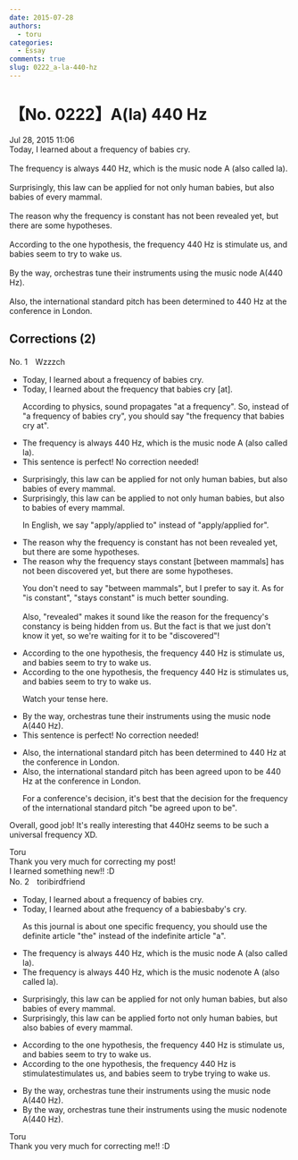 ```yaml
---
date: 2015-07-28
authors:
  - toru
categories:
  - Essay
comments: true
slug: 0222_a-la-440-hz
---
```


# 【No. 0222】A(la) 440 Hz
<div class="date">Jul 28, 2015 11:06</div>
<div id="post"><div id="body_show_ori">
Today, I learned about a frequency of babies cry.<br/><br/>The frequency is always 440 Hz, which is the music node A (also called la).<br/><br/>Surprisingly, this law can be applied for not only human babies, but also babies of every mammal.<br/><br/>The reason why the frequency is constant has not been revealed yet, but there are some hypotheses.<br/><br/>According to the one hypothesis, the frequency 440 Hz is stimulate us, and babies seem to try to wake us.<br/><br/>By the way, orchestras tune their instruments using the music node A(440 Hz).<br/><br/>Also, the international standard pitch has been determined to 440 Hz at the conference in London.
</div></div>

<!-- more -->


## Corrections (2)
<div id="block"><div class="first_name"> No. 1　<span class="just_name">Wzzzch</span></div><div id="block2">
<ul class="correction_field">
<li class="incorrect">Today, I learned about a frequency of babies cry.</li>
<li class="corrected correct">
Today, I learned about <span class="f_red">the frequency that babies cry [at]</span>.
<p class="correction_comment">According to physics, sound propagates "at a frequency". So, instead of "a frequency of babies cry", you should say "the frequency that babies cry at".</p>
</li>
</ul>
<ul class="correction_field">
<li class="incorrect">The frequency is always 440 Hz, which is the music node A (also called la).</li>
<li class="corrected perfect">This sentence is perfect! No correction needed!</li>
</ul>
<ul class="correction_field">
<li class="incorrect">Surprisingly, this law can be applied for not only human babies, but also babies of every mammal.</li>
<li class="corrected correct">
Surprisingly, this law can be applied <span class="f_red">to</span> not only human babies, but also <span class="f_red">to</span> babies of every mammal.
<p class="correction_comment">In English, we say "apply/applied to" instead of "apply/applied for".</p>
</li>
</ul>
<ul class="correction_field">
<li class="incorrect">The reason why the frequency is constant has not been revealed yet, but there are some hypotheses.</li>
<li class="corrected correct">
The reason why the frequency <span class="f_red">stays constant [between mammals]</span> has not been <span class="f_red">discovered</span> yet, but there are some hypotheses.
<p class="correction_comment">You don't need to say "between mammals", but I prefer to say it. As for "is constant", "stays constant" is much better sounding.<br/><br/>Also, "revealed" makes it sound like the reason for the frequency's constancy is being hidden from us. But the fact is that we just don't know it yet, so we're waiting for it to be "discovered"!</p>
</li>
</ul>
<ul class="correction_field">
<li class="incorrect">According to the one hypothesis, the frequency 440 Hz is stimulate us, and babies seem to try to wake us.</li>
<li class="corrected correct">
According to the one hypothesis, the frequency 440 Hz <span class="sline">is</span> <span class="f_red">stimulates</span> us, and babies seem to try to wake us.
<p class="correction_comment">Watch your tense here.</p>
</li>
</ul>
<ul class="correction_field">
<li class="incorrect">By the way, orchestras tune their instruments using the music node A(440 Hz).</li>
<li class="corrected perfect">This sentence is perfect! No correction needed!</li>
</ul>
<ul class="correction_field">
<li class="incorrect">Also, the international standard pitch has been determined to 440 Hz at the conference in London.</li>
<li class="corrected correct">
Also, the international standard pitch has been <span class="f_red">agreed upon</span> to <span class="f_red">be</span> 440 Hz at the conference in London.
<p class="correction_comment">For a conference's decision, it's best that the decision for the frequency of the international standard pitch "be agreed upon to be".</p>
</li>
</ul>
<p class="comment_small">
 Overall, good job! It's really interesting that 440Hz seems to be such a universal frequency XD.
</p>

</div><div class="name"><span class="just_name">Toru</span><br>
Thank you very much for correcting my post!<br/>I learned something new!! :D
</div>
</div>
<div id="block"><div class="first_name"> No. 2　<span class="just_name">toribirdfriend</span></div><div id="block2">
<ul class="correction_field">
<li class="incorrect">Today, I learned about a frequency of babies cry.</li>
<li class="corrected correct">
Today, I learned about <span class="sline">a</span><span class="f_blue">the</span> frequency of <span class="f_blue">a </span><span class="sline">babies</span><span class="f_blue">baby's</span> cry.
<p class="correction_comment">As this journal is about one specific frequency, you should use the definite article "the" instead of the indefinite article "a".</p>
</li>
</ul>
<ul class="correction_field">
<li class="incorrect">The frequency is always 440 Hz, which is the music node A (also called la).</li>
<li class="corrected correct">
The frequency is always 440 Hz, which is the music <span class="sline">node</span><span class="f_blue">note</span> A (also called la).
</li>
</ul>
<ul class="correction_field">
<li class="incorrect">Surprisingly, this law can be applied for not only human babies, but also babies of every mammal.</li>
<li class="corrected correct">
Surprisingly, this law can be applied <span class="sline">for</span><span class="f_blue">to</span> not only human babies, but also babies of every mammal.
</li>
</ul>
<ul class="correction_field">
<li class="incorrect">According to the one hypothesis, the frequency 440 Hz is stimulate us, and babies seem to try to wake us.</li>
<li class="corrected correct">
According to the one hypothesis, the frequency 440 Hz <span class="sline">is stimulate</span><span class="f_blue">stimulates</span> us, and babies seem to <span class="sline">try</span><span class="f_blue">be trying</span> to wake us.
</li>
</ul>
<ul class="correction_field">
<li class="incorrect">By the way, orchestras tune their instruments using the music node A(440 Hz).</li>
<li class="corrected correct">
By the way, orchestras tune their instruments using the music <span class="sline">node</span><span class="f_blue">note</span> A(440 Hz).
</li>
</ul>
</div><div class="name"><span class="just_name">Toru</span><br>
Thank you very much for correcting me!! :D
</div>
</div>
